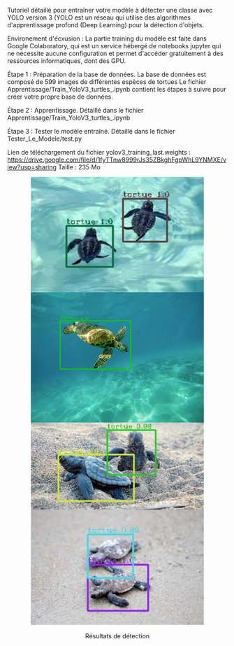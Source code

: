 Tutoriel détaillé pour entraîner votre modèle à détecter une classe avec YOLO version 3 
(YOLO est un réseau qui utilise des algorithmes d'apprentissage profond (Deep Learning) 
pour la détection d'objets.

Environement d'écxusion :
La partie training du modèle est faite dans Google Colaboratory, qui est un service hébergé
de notebooks jupyter qui ne nécessite aucune configuration et permet d'accéder gratuitement 
à des ressources informatiques, dont des GPU.

Étape 1 : Préparation de la base de données.
La base de données est composé de 599 images de différentes espèces de tortues
Le fichier Apprentissage/Train_YoloV3_turtles_.ipynb contient les étapes à suivre pour créer votre propre base de données.

Étape 2 : Apprentissage.
Détaillé dans le fichier Apprentissage/Train_YoloV3_turtles_.ipynb

Étape 3 : Tester le modèle entraîné.
Détaillé dans le fichier Tester_Le_Modele/test.py


Lien de téléchargement du fichier yolov3_training_last.weights   : https://drive.google.com/file/d/1fyTTnw8999rJs35ZBkghFgpWhL9YNMXE/view?usp=sharing         Taille : 235 Mo


<div align="center">
<img src="https://github.com/OAMELLAL/Yolov3_1_class_turtle/blob/master/Tester_Le_Modele/ResultatDeDetection/imageonline-co-merged-image%20(1).png" >
<p>Résultats de détection</p>
</div>
